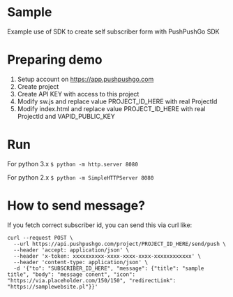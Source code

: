 # Sample
Example use of SDK to create self subscriber form with PushPushGo SDK

# Preparing demo
1. Setup account on https://app.pushpushgo.com
2. Create project
3. Create API KEY with access to this project
4. Modify sw.js and replace value PROJECT_ID_HERE with real ProjectId
5. Modify index.html and replace value PROJECT_ID_HERE with real ProjectId and VAPID_PUBLIC_KEY

# Run
For python 3.x
`$ python -m http.server 8080`

For python 2.x
`$ python -m SimpleHTTPServer 8080`

# How to send message?
If you fetch correct subscriber id, you can send this via curl like:
```
curl --request POST \
  --url https://api.pushpushgo.com/project/PROJECT_ID_HERE/send/push \
  --header 'accept: application/json' \
  --header 'x-token: xxxxxxxxxx-xxxx-xxxx-xxxx-xxxxxxxxxxxx' \
  --header 'content-type: application/json' \
  -d '{"to": "SUBSCRIBER_ID_HERE", "message": {"title": "sample title", "body": "message conent", "icon": "https://via.placeholder.com/150/150", "redirectLink": "https://samplewebsite.pl"}}'
`````